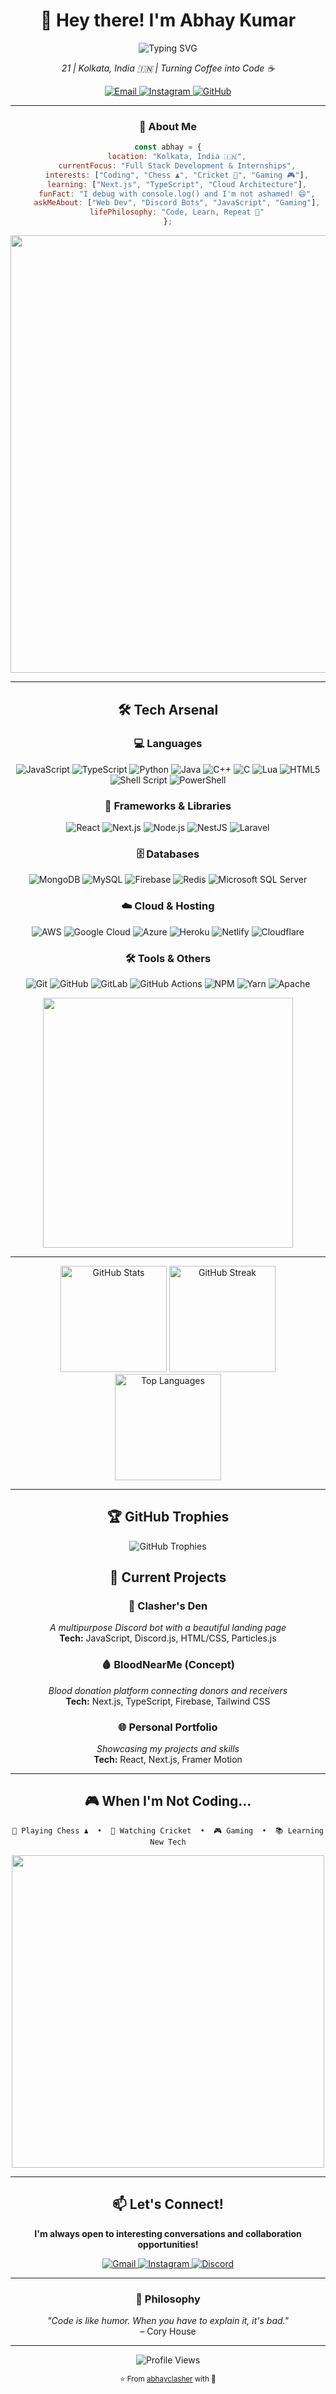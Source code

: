 <div align="center">

# 👋 Hey there! I'm Abhay Kumar

<img src="https://readme-typing-svg.demolab.com?font=Fira+Code&weight=600&size=28&duration=3000&pause=1000&color=22B4B7&center=true&vCenter=true&multiline=false&width=600&height=80&lines=Full+Stack+Developer+%F0%9F%92%BB;Discord+Bot+Creator+%F0%9F%A4%96;Open+Source+Enthusiast+%F0%9F%8C%9F;Building+the+Future+%F0%9F%9A%80" alt="Typing SVG" />

<p align="center">
  <em>21 | Kolkata, India 🇮🇳 | Turning Coffee into Code ☕</em>
</p>

<p align="center">
  <a href="mailto:abhaypro.cloud@gmail.com">
    <img src="https://img.shields.io/badge/Email-D14836?style=for-the-badge&logo=gmail&logoColor=white" alt="Email"/>
  </a>
  <a href="https://www.instagram.com/abhay_clasher/">
    <img src="https://img.shields.io/badge/Instagram-E4405F?style=for-the-badge&logo=instagram&logoColor=white" alt="Instagram"/>
  </a>
  <a href="https://github.com/abhayclasher">
    <img src="https://img.shields.io/badge/GitHub-100000?style=for-the-badge&logo=github&logoColor=white" alt="GitHub"/>
  </a>
</p>

---

### 💫 About Me

```javascript
const abhay = {
    location: "Kolkata, India 🇮🇳",
    currentFocus: "Full Stack Development & Internships",
    interests: ["Coding", "Chess ♟️", "Cricket 🏏", "Gaming 🎮"],
    learning: ["Next.js", "TypeScript", "Cloud Architecture"],
    funFact: "I debug with console.log() and I'm not ashamed! 😄",
    askMeAbout: ["Web Dev", "Discord Bots", "JavaScript", "Gaming"],
    lifePhilosophy: "Code, Learn, Repeat 🔁"
};
```

<img src="https://user-images.githubusercontent.com/74038190/212284100-561aa473-3905-4a80-b561-0d28506553ee.gif" width="700">

---

## 🛠️ Tech Arsenal

### 💻 Languages
![JavaScript](https://img.shields.io/badge/JavaScript-%23323330.svg?style=for-the-badge&logo=javascript&logoColor=%23F7DF1E)
![TypeScript](https://img.shields.io/badge/TypeScript-%23007ACC.svg?style=for-the-badge&logo=typescript&logoColor=white)
![Python](https://img.shields.io/badge/Python-3670A0?style=for-the-badge&logo=python&logoColor=ffdd54)
![Java](https://img.shields.io/badge/Java-%23ED8B00.svg?style=for-the-badge&logo=openjdk&logoColor=white)
![C++](https://img.shields.io/badge/C++-%2300599C.svg?style=for-the-badge&logo=c%2B%2B&logoColor=white)
![C](https://img.shields.io/badge/C-%2300599C.svg?style=for-the-badge&logo=c&logoColor=white)
![Lua](https://img.shields.io/badge/Lua-%232C2D72.svg?style=for-the-badge&logo=lua&logoColor=white)
![HTML5](https://img.shields.io/badge/HTML5-%23E34F26.svg?style=for-the-badge&logo=html5&logoColor=white)
![Shell Script](https://img.shields.io/badge/Shell_Script-%23121011.svg?style=for-the-badge&logo=gnu-bash&logoColor=white)
![PowerShell](https://img.shields.io/badge/PowerShell-%235391FE.svg?style=for-the-badge&logo=powershell&logoColor=white)

### 🚀 Frameworks & Libraries
![React](https://img.shields.io/badge/React-%2320232a.svg?style=for-the-badge&logo=react&logoColor=%2361DAFB)
![Next.js](https://img.shields.io/badge/Next.js-black?style=for-the-badge&logo=next.js&logoColor=white)
![Node.js](https://img.shields.io/badge/Node.js-6DA55F?style=for-the-badge&logo=node.js&logoColor=white)
![NestJS](https://img.shields.io/badge/NestJS-%23E0234E.svg?style=for-the-badge&logo=nestjs&logoColor=white)
![Laravel](https://img.shields.io/badge/Laravel-%23FF2D20.svg?style=for-the-badge&logo=laravel&logoColor=white)

### 🗄️ Databases
![MongoDB](https://img.shields.io/badge/MongoDB-%234ea94b.svg?style=for-the-badge&logo=mongodb&logoColor=white)
![MySQL](https://img.shields.io/badge/MySQL-4479A1.svg?style=for-the-badge&logo=mysql&logoColor=white)
![Firebase](https://img.shields.io/badge/Firebase-FFCA28?style=for-the-badge&logo=firebase&logoColor=black)
![Redis](https://img.shields.io/badge/Redis-%23DD0031.svg?style=for-the-badge&logo=redis&logoColor=white)
![Microsoft SQL Server](https://img.shields.io/badge/MS_SQL_Server-CC2927?style=for-the-badge&logo=microsoft%20sql%20server&logoColor=white)

### ☁️ Cloud & Hosting
![AWS](https://img.shields.io/badge/AWS-%23FF9900.svg?style=for-the-badge&logo=amazon-aws&logoColor=white)
![Google Cloud](https://img.shields.io/badge/Google_Cloud-%234285F4.svg?style=for-the-badge&logo=google-cloud&logoColor=white)
![Azure](https://img.shields.io/badge/Azure-%230072C6.svg?style=for-the-badge&logo=microsoftazure&logoColor=white)
![Heroku](https://img.shields.io/badge/Heroku-%23430098.svg?style=for-the-badge&logo=heroku&logoColor=white)
![Netlify](https://img.shields.io/badge/Netlify-%23000000.svg?style=for-the-badge&logo=netlify&logoColor=#00C7B7)
![Cloudflare](https://img.shields.io/badge/Cloudflare-F38020?style=for-the-badge&logo=Cloudflare&logoColor=white)

### 🛠️ Tools & Others
![Git](https://img.shields.io/badge/Git-%23F05033.svg?style=for-the-badge&logo=git&logoColor=white)
![GitHub](https://img.shields.io/badge/GitHub-%23121011.svg?style=for-the-badge&logo=github&logoColor=white)
![GitLab](https://img.shields.io/badge/GitLab-%23181717.svg?style=for-the-badge&logo=gitlab&logoColor=white)
![GitHub Actions](https://img.shields.io/badge/GitHub_Actions-%232671E5.svg?style=for-the-badge&logo=githubactions&logoColor=white)
![NPM](https://img.shields.io/badge/NPM-%23CB3837.svg?style=for-the-badge&logo=npm&logoColor=white)
![Yarn](https://img.shields.io/badge/Yarn-%232C8EBB.svg?style=for-the-badge&logo=yarn&logoColor=white)
![Apache](https://img.shields.io/badge/Apache-%23D42029.svg?style=for-the-badge&logo=apache&logoColor=white)

<img src="https://user-images.githubusercontent.com/74038190/212284158-e840e285-664b-44d7-b79b-e264b5e54825.gif" width="400">

---

<div align="center">
  <img src="https://github-readme-stats.vercel.app/api?username=abhayclasher&theme=tokyonight&hide_border=true&include_all_commits=false&count_private=false&show_icons=true" alt="GitHub Stats" height="170"/>
  <img src="https://streak-stats.demolab.com?user=abhayclasher&theme=tokyonight&hide_border=true" alt="GitHub Streak" height="170"/>
</div>

<div align="center">
  <img src="https://github-readme-stats.vercel.app/api/top-langs/?username=abhayclasher&theme=tokyonight&hide_border=true&layout=compact&langs_count=8" alt="Top Languages" height="170"/>
</div>

---

## 🏆 GitHub Trophies

<div align="center">
  <img src="https://github-profile-trophy.vercel.app/?username=abhayclasher&theme=tokyonight&no-frame=true&no-bg=false&margin-w=4&column=7" alt="GitHub Trophies"/>
</div>


## 🎯 Current Projects

<div align="center">

### 🤖 Clasher's Den
*A multipurpose Discord bot with a beautiful landing page*  
**Tech:** JavaScript, Discord.js, HTML/CSS, Particles.js

### 🩸 BloodNearMe (Concept)
*Blood donation platform connecting donors and receivers*  
**Tech:** Next.js, TypeScript, Firebase, Tailwind CSS

### 🌐 Personal Portfolio
*Showcasing my projects and skills*  
**Tech:** React, Next.js, Framer Motion

</div>

---

## 🎮 When I'm Not Coding...

<div align="center">

```
🎯 Playing Chess ♟️  •  🏏 Watching Cricket  •  🎮 Gaming  •  📚 Learning New Tech
```

<img src="https://user-images.githubusercontent.com/74038190/225813708-98b745f2-7d22-48cf-9150-083f1b00d6c9.gif" width="500">

</div>

---

## 📫 Let's Connect!

<div align="center">

**I'm always open to interesting conversations and collaboration opportunities!**

<p>
  <a href="mailto:abhaypro.cloud@gmail.com">
    <img src="https://img.shields.io/badge/Gmail-D14836?style=for-the-badge&logo=gmail&logoColor=white" alt="Gmail"/>
  </a>
  <a href="https://www.instagram.com/abhay_clasher/">
    <img src="https://img.shields.io/badge/Instagram-E4405F?style=for-the-badge&logo=instagram&logoColor=white" alt="Instagram"/>
  </a>
  <a href="https://discord.gg/hB6Pp73zV8">
    <img src="https://img.shields.io/badge/Discord-5865F2?style=for-the-badge&logo=discord&logoColor=white" alt="Discord"/>
  </a>
</p>

---

### 💭 Philosophy

<em>"Code is like humor. When you have to explain it, it's bad."</em>  
– Cory House

---

<img src="https://komarev.com/ghpvc/?username=abhayclasher&label=Profile%20Views&color=22b4b7&style=for-the-badge" alt="Profile Views"/>

<sub>⭐️ From [abhayclasher](https://github.com/abhayclasher) with 💖</sub>

</div>
